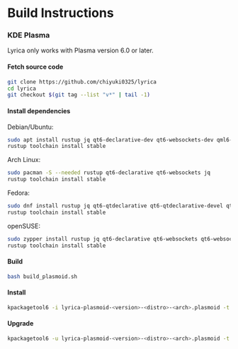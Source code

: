 # Build Instructions

### KDE Plasma

Lyrica only works with Plasma version 6.0 or later.

#### Fetch source code

```bash
git clone https://github.com/chiyuki0325/lyrica
cd lyrica
git checkout $(git tag --list "v*" | tail -1)
```

#### Install dependencies

Debian/Ubuntu:

```bash
sudo apt install rustup jq qt6-declarative-dev qt6-websockets-dev qml6-module-qtwebsockets libdbus-1-dev
rustup toolchain install stable
```

Arch Linux:

```bash
sudo pacman -S --needed rustup qt6-declarative qt6-websockets jq
rustup toolchain install stable
````

Fedora:

```bash
sudo dnf install rustup jq qt6-qtdeclarative qt6-qtdeclarative-devel qt6-qtwebsockets qt6-qtwebsockets-devel dbus-devel
rustup toolchain install stable
```

openSUSE:

```bash
sudo zypper install rustup jq qt6-declarative qt6-websockets qt6-websockets-imports dbus-1-devel
rustup toolchain install stable
````

#### Build

```bash
bash build_plasmoid.sh
```

#### Install
```bash
kpackagetool6 -i lyrica-plasmoid-<version>-<distro>-<arch>.plasmoid -t Plasma/Applet
```

#### Upgrade
```bash
kpackagetool6 -u lyrica-plasmoid-<version>-<distro>-<arch>.plasmoid -t Plasma/Applet
```
